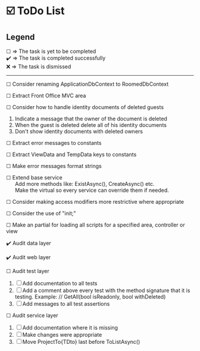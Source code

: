 # ☑️ ToDo List

## Legend

☐ => The task is yet to be completed  
✔️ => The task is completed successfully  
❌ => The task is dismissed

---

☐ Consider renaming ApplicationDbContext to RoomedDbContext

☐ Extract Front Office MVC area

☐ Consider how to handle identity documents of deleted guests

1. Indicate a message that the owner of the document is deleted
2. When the guest is deleted delete all of his identity documents
3. Don't show identity documents with deleted owners

☐ Extract error messages to constants

☐ Extract ViewData and TempData keys to constants

☐ Make error messages format strings

☐ Extend base service  
&nbsp;&nbsp;&nbsp;&nbsp;&nbsp;&nbsp;Add more methods like: ExistAsync(), CreateAsync() etc.  
&nbsp;&nbsp;&nbsp;&nbsp;&nbsp;&nbsp;Make the virtual so every service can override them if needed.

☐ Consider making access modifiers more restrictive where appropriate

☐ Consider the use of "init;"

☐ Make an partial for loading all scripts for a specified area, controller or view

✔️ Audit data layer

✔️ Audit web layer

☐ Audit test layer

1. ☐ Add documentation to all tests
2. ☐ Add a comment above every test with the method signature that it is testing. Example: // GetAll(bool isReadonly, bool withDeleted)
3. ☐ Add messages to all test assertions

☐ Audit service layer

1. ☐ Add documentation where it is missing
2. ☐ Make changes were appropriate
3. ☐ Move ProjectTo{TDto} last before ToListAsync()
